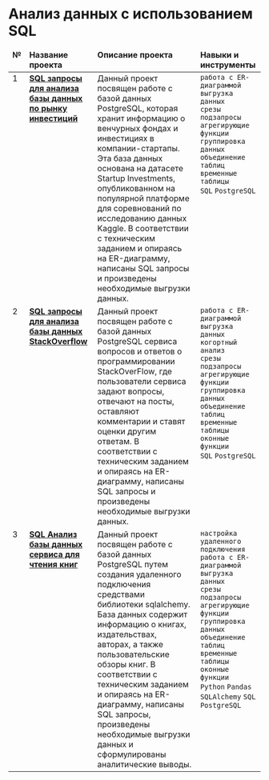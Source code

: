 # Анализ данных с использованием SQL

<table>
    <thead valign="top">
        <tr>
            <td><b>№</b></td>
            <td><b>Название проекта</b></td>
            <td><b>Описание проекта</b></td> 
            <td><b>Навыки и инструменты</b></td> 
        </tr> 
    </thead>
    <tbody valign="top">
        <tr>
            <td>1</td>
            <td>
                <b>
                    <a href="https://github.com/aefr1/sql-data-analysis/tree/main/sql_query_startup_investments">
                    SQL запросы для анализа базы данных по рынку инвестиций</a>
                </b>
            </td>
            <td>
                Данный проект посвящен работе с базой данных PostgreSQL, которая хранит информацию о венчурных фондах и инвестициях в компании-стартапы. Эта база данных основана на датасете Startup Investments, опубликованном на популярной платформе для соревнований по исследованию данных Kaggle.  В соответствии с техническим заданием и опираясь на ER-диаграмму, написаны SQL запросы и произведены необходимые выгрузки данных.
            </td>
            <td>
                <code>работа с ER-диаграммой</code><br/>
                <code>выгрузка данных</code><br/>
                <code>cрезы</code>
                <code>подзапросы</code><br/>
                <code>агрегирующие функции</code><br/>
                <code>группировка данных</code><br/>
                <code>объединение таблиц</code><br/>
                <code>временные таблицы</code><br/>
                <code>SQL</code>
                <code>PostgreSQL</code><br/>    
            </td>
        </tr> 
        <tr>
            <td>2</td>
            <td>
                <b>
                    <a href="https://github.com/aefr1/data-analysis-projects/tree/main/sql_request_stackoverflow">
                    SQL запросы для анализа базы данных StackOverflow</a>
                </b>
            </td>
            <td>
                Данный проект посвящен работе с базой данных PostgreSQL сервиса вопросов и ответов о программировании StackOverFlow, где пользователи сервиса задают вопросы, отвечают на посты, оставляют комментарии и ставят оценки другим ответам. В соответствии с техническим заданием и опираясь на ER-диаграмму, написаны SQL запросы и произведены необходимые выгрузки данных.
            </td>
            <td>
                <code>работа с ER-диаграммой</code><br/>
                <code>выгрузка данных</code><br/>
                <code>когортный анализ</code><br/>  
                <code>cрезы</code>
                <code>подзапросы</code><br/>
                <code>агрегирующие функции</code><br/>
                <code>группировка данных</code><br/>
                <code>объединение таблиц</code><br/>
                <code>временные таблицы</code><br/>
                <code>оконные функции</code><br/>
                <code>SQL</code>
                <code>PostgreSQL</code><br/>
            </td>
        </tr>
        <tr>
            <td>3</td>
            <td>
                <b>
                    <a href="https://github.com/aefr1/data-analysis-projects/tree/main/sql_analysis_reading_service">
                    SQL Анализ базы данных сервиса для чтения книг</a>
                </b>
            </td>
            <td>
                Данный проект посвящен работе с базой данных PostgreSQL путем создания удаленного подключения средствами библиотеки sqlalchemy. База данных содержит информацию о книгах, издательствах, авторах, а также пользовательские обзоры книг. В соответствии с техническим заданием и опираясь на ER-диаграмму, написаны SQL запросы, произведены необходимые выгрузки данных и сформулированы аналитические выводы.
            </td>
            <td>
                <code>настройка удаленного подключения</code><br/>
                <code>работа с ER-диаграммой</code><br/>
                <code>выгрузка данных</code><br/>
                <code>cрезы</code>
                <code>подзапросы</code><br/>
                <code>агрегирующие функции</code><br/>
                <code>группировка данных</code><br/>
                <code>объединение таблиц</code><br/>
                <code>временные таблицы</code><br/>
                <code>оконные функции</code><br/>
                <code>Python</code>
                <code>Pandas</code>
                <code>SQLAlchemy</code>
                <code>SQL</code>
                <code>PostgreSQL</code><br/>
            </td>
        </tr>                  
    </tbody>
</table>
